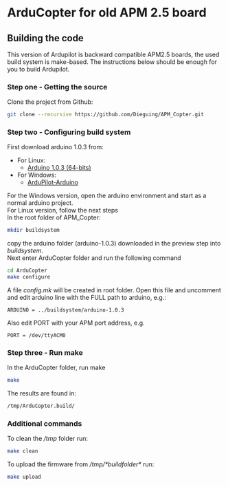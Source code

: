 # ArduCopter for old APM 2.5 board #

## Building the code
This version of Ardupilot is backward compatible APM2.5 boards, the used build system is make-based. The instructions below should be enough for you to build Ardupilot.

### Step one - Getting the source
Clone the project from Github:
```sh
git clone --recursive https://github.com/Dieguing/APM_Copter.git
```
### Step two - Configuring build system
First download arduino 1.0.3 from:
- For Linux:
  - [Arduino 1.0.3 (64-bits)](https://downloads.arduino.cc/arduino-1.0.3-linux64.tgz?_gl=1*waewm8*_ga*MTgwNTk0ODA0MS4xNzA3NjU0OTcz*_ga_NEXN8H46L5*MTcwNzY1NDk3My4xLjEuMTcwNzY1ODgxMi4wLjAuMA..*_fplc*dmVnNU1CJTJCcmMwY2RVMUdwNkE0VkdxOUFWNXNTRzcycFVmanI5JTJCQXlNMGVtRmpxJTJGTkclMkZTMmZ2UnlhRUNJWE9KVlg1MmN2TlNycjdNUWRTSGJZUXBKZkc4MTNGSEpFbXl4WWI0M08ybkJGT052Q1dwWUpyYyUyRnhDZWRqMEZJQSUzRCUzRA..)
- For Windows:
  - [ArduPilot-Arduino](https://firmware.ardupilot.org/Tools/Arduino/ArduPilot-Arduino-1.0.3-gcc-4.8.2-windows.zip)

For the Windows version, open the arduino environment and start as a normal arduino project.\
For Linux version, follow the next steps\
In the root folder of APM_Copter:
```sh
mkdir buildsystem
```
copy the arduino folder (arduino-1.0.3) downloaded in the preview step into _buildsystem_.\
Next enter ArduCopter folder and run the following command
```sh
cd ArduCopter
make configure
```
A file _config.mk_ will be created in root folder. Open this file and uncomment and edit arduino line with the FULL path to arduino, e.g.:
```
ARDUINO = ../buildsystem/arduino-1.0.3
```
Also edit PORT with your APM port address, e.g.
```
PORT = /dev/ttyACM0
```

### Step three - Run make
In the ArduCopter folder, run make
```sh
make
```
The results are found in:
```sh
/tmp/ArduCopter.build/
```

### Additional commands
To clean the _/tmp_ folder run:
```sh
make clean
```

To upload the firmware from _/tmp/\*buildfolder\*_ run:
```sh
make upload
```